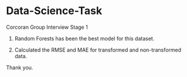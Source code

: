 # Data-Science-Task
Corcoran Group Interview Stage 1

1. Random Forests has been the best model for this dataset.

2. Calculated the RMSE and MAE for transformed and non-transformed data.

Thank you.

